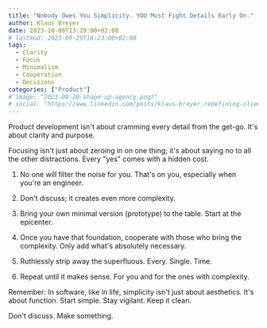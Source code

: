 ```yaml
---
title: "Nobody Owes You Simplicity. YOU Must Fight Details Early On."
author: Klaus Breyer
date: 2023-10-06T13:29:00+02:00
# lastmod: 2023-09-29T16:23:00+02:00
tags:
  - Clarity
  - Focus
  - Minimalism
  - Cooperation
  - Decisions
categories: ["Product"]
# image: "2023-09-20-shape-up-agency.png?"
# social: "https://www.linkedin.com/posts/klaus-breyer_redefining-client-work-the-agencys-guide-activity-7110913038588760064-pMSy"
---
```


Product development isn't about cramming every detail from the get-go. It's about clarity and purpose.

Focusing isn't just about zeroing in on one thing; it's about saying no to all the other distractions. Every "yes" comes with a hidden cost.

1. No one will filter the noise for you. That's on you, especially when you're an engineer.

2. Don't discuss; it creates even more complexity.

3. Bring your own minimal version (prototype) to the table. Start at the epicenter.

4. Once you have that foundation, cooperate with those who bring the complexity. Only add what's absolutely necessary.

5. Ruthlessly strip away the superfluous. Every. Single. Time.

6. Repeat until it makes sense. For you and for the ones with complexity.

Remember: In software, like in life, simplicity isn't just about aesthetics. It's about function. Start simple. Stay vigilant. Keep it clean.

Don't discuss.
Make something.
